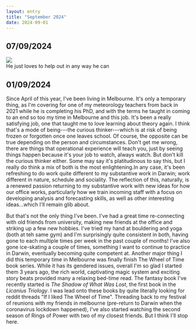 ```yaml
---
layout: entry
title: "September 2024"
date: 2024-09-01
---
```

<h2>07/09/2024 </h2>
<img src = "/images/Bug_coffee.jpeg" /> <br>
He just loves to help out in any way he can
<h2> 01/09/2024</h2>

<p>Since April of this year, I've been living in Melbourne. It's only a temporary thing, as I'm covering for one of my meteorology teachers from back in 2021 while he is completing his PhD, and with the terms he taught in coming to an end so too my time in Melbourne and this job. It's been a really satisfying job, one that taught me to love learning about theory again. I think that's a mode of being---the curious thinker---which is at risk of being frozen or forgotten once one leaves school. Of course, the opposite can be true depending on the person and circumstances. Don't get me wrong, there are things that operational experience will teach you, just by seeing things happen because it's your job to watch, always watch. But don't kill the curious thinker either. Some may say it's platitudinous to say this, but I really do think a mix of both is the most enlightening.In any case, it's been refreshing to do work quite different to my substantive work in Darwin; work different in nature, schedule and sociality. The reflection of this, naturally, is a renewed passion returning to my substantive work with new ideas for how our office works, particularly how we train incoming staff with a focus on developing analysis and forecasting skills, as well as other interesting ideas...which I'll remain glib about. </p>

<p> But that's not the only thing I've been. I've had a great time re-connecting with old friends from university, making new friends at the office and striking up a few new hobbies. I've tried my hand at bouldering and yoga (both at teh same gym) and I'm surprisingly quite consistent in both, having gone to each multiple times per week in the past couple of months! I've also gone ice-skating a couple of times, something I want to continue to practice in Darwin, eventually becoming quite competent at. Another major thing I did this temporary time in Melbourne was finally finish The Wheel of Time book series. While it has its gendered issues, overall I'm so glad I started them 3 years ago, the rich world, captivating magic system and exciting story beats provided many a relaxing bed-time read. The fantasy book I've recently started is <em>The Shadow of What Was Lost</em>, the first book in the <i>Licanius Triology</i>. I was lead onto these books by quite literally looking for reddit threads "If I liked The Wheel of Time". Threading back to my festival of reunions with my friends in melbourne (pre-return to Darwin when the coronavirus lockdown happened), I've also started watching the second season of Rings of Power with two of my closest friends. But I think I'll stop here.</p>
